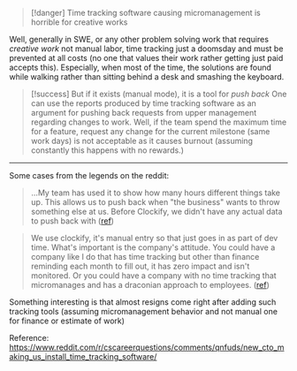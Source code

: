 >[!danger] Time tracking software causing micromanagement is horrible for creative works

Well, generally in SWE, or any other problem solving work that requires *creative work* not manual labor, time tracking just a doomsday and must be prevented at all costs (no one that values their work rather getting just paid accepts this). Especially, when most of the time, the solutions are found while walking rather than sitting behind a desk and smashing the keyboard.

>[!success] But if it exists (manual mode), it is a tool for *push back*
>One can use the reports produced by time tracking software as an argument for pushing back requests from upper management regarding changes to work. Well, if the team spend the maximum time for a feature, request any change for the current milestone (same work days) is not acceptable as it causes burnout (assuming constantly this happens with no rewards.)

---
Some cases from the legends on the reddit:

>...My team has used it to show how many hours different things take up. This allows us to push back when "the business" wants to throw something else at us. Before Clockify, we didn't have any actual data to push back with ([ref](https://www.reddit.com/r/cscareerquestions/comments/qnfuds/comment/hjgd10m/?utm_source=share&utm_medium=web3x&utm_name=web3xcss&utm_term=1&utm_content=share_button))

> We use clockify, it's manual entry so that just goes in as part of dev time. What's important is the company's attitude. You could have a company like I do that has time tracking but other than finance reminding each month to fill out, it has zero impact and isn't monitored. Or you could have a company with no time tracking that micromanages and has a draconian approach to employees. ([ref](https://www.reddit.com/r/cscareerquestions/comments/qnfuds/comment/hjgiphi/?utm_source=share&utm_medium=web3x&utm_name=web3xcss&utm_term=1&utm_content=share_button))

Something interesting is that almost resigns come right after adding such tracking tools (assuming micromanagement behavior and not manual one for finance or estimate of work)

Reference: https://www.reddit.com/r/cscareerquestions/comments/qnfuds/new_cto_making_us_install_time_tracking_software/
